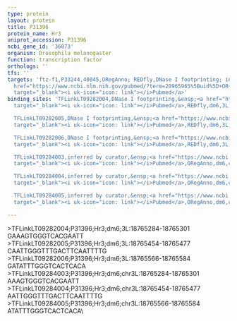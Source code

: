 ```yaml
---
type: protein
layout: protein
title: P31396
protein_name: Hr3
uniprot_accession: P31396
ncbi_gene_id: '36073'
organism: Drosophila melanogaster
function: transcription factor
orthologs: ''
tfs: ''
targets: 'ftz-f1,P33244,40045,ORegAnno; REDfly,DNase I footprinting; inferred by curator,&ensp;<a
  href="https://www.ncbi.nlm.nih.gov/pubmed/?term=20965965%5Buid%5D+OR+9165123%5Buid%5D+OR+26578589%5Buid%5D"
  target="_blank"><i uk-icon="icon: link"></i>Pubmed</a>'
binding_sites: 'TFLinkLT09282004,DNase I footprinting,&ensp;<a href="https://www.ncbi.nlm.nih.gov/pubmed/?term=9165123;20965965%5Buid%5D"
  target="_blank"><i uk-icon="icon: link"></i>Pubmed</a>,REDfly,dm6,3L,18765284,18765301,NA

  TFLinkLT09282005,DNase I footprinting,&ensp;<a href="https://www.ncbi.nlm.nih.gov/pubmed/?term=9165123;20965965%5Buid%5D"
  target="_blank"><i uk-icon="icon: link"></i>Pubmed</a>,REDfly,dm6,3L,18765454,18765477,NA

  TFLinkLT09282006,DNase I footprinting,&ensp;<a href="https://www.ncbi.nlm.nih.gov/pubmed/?term=9165123;20965965%5Buid%5D"
  target="_blank"><i uk-icon="icon: link"></i>Pubmed</a>,REDfly,dm6,3L,18765566,18765584,NA

  TFLinkLT09284003,inferred by curator,&ensp;<a href="https://www.ncbi.nlm.nih.gov/pubmed/?term=9165123%5Buid%5D"
  target="_blank"><i uk-icon="icon: link"></i>Pubmed</a>,ORegAnno,dm6,chr3L,18765284,18765301,+

  TFLinkLT09284004,inferred by curator,&ensp;<a href="https://www.ncbi.nlm.nih.gov/pubmed/?term=9165123%5Buid%5D"
  target="_blank"><i uk-icon="icon: link"></i>Pubmed</a>,ORegAnno,dm6,chr3L,18765454,18765477,+

  TFLinkLT09284005,inferred by curator,&ensp;<a href="https://www.ncbi.nlm.nih.gov/pubmed/?term=9165123%5Buid%5D"
  target="_blank"><i uk-icon="icon: link"></i>Pubmed</a>,ORegAnno,dm6,chr3L,18765566,18765584,+'

---
```

\>TFLinkLT09282004;P31396;Hr3;dm6;3L:18765284-18765301\GAAAGTGGGTCACGAATT\\>TFLinkLT09282005;P31396;Hr3;dm6;3L:18765454-18765477\CAATTGGGTTTGACTTCAATTTTG\\>TFLinkLT09282006;P31396;Hr3;dm6;3L:18765566-18765584\GATATTTGGGTCACTCACA\\>TFLinkLT09284003;P31396;Hr3;dm6;chr3L:18765284-18765301\AAAGTGGGTCACGAATT\\>TFLinkLT09284004;P31396;Hr3;dm6;chr3L:18765454-18765477\AATTGGGTTTGACTTCAATTTTG\\>TFLinkLT09284005;P31396;Hr3;dm6;chr3L:18765566-18765584\ATATTTGGGTCACTCACA\